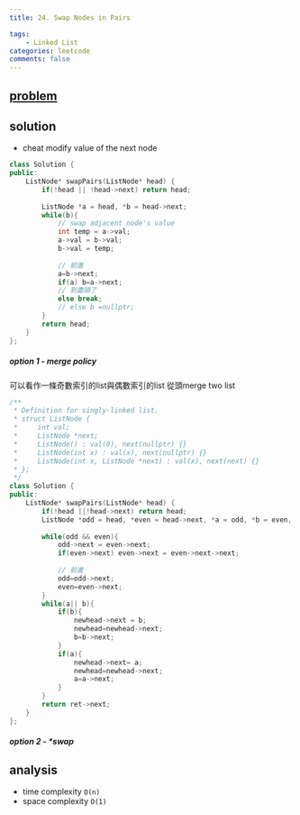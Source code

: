 ```yaml
---
title: 24. Swap Nodes in Pairs

tags:  
    - Linked List
categories: leetcode
comments: false
---
```



## [problem](https://leetcode.com/problems/swap-nodes-in-pairs/)

## solution
- cheat
modify value of the next node
```c++
class Solution {
public:
    ListNode* swapPairs(ListNode* head) {
        if(!head || !head->next) return head;
        
        ListNode *a = head, *b = head->next;
        while(b){
            // swap adjacent node's value
            int temp = a->val;
            a->val = b->val;
            b->val = temp;
            
            // 前進
            a=b->next;
            if(a) b=a->next;
            // 到盡頭了
            else break;
            // else b =nullptr;
        }
        return head;
    }
};
```
##### option 1 - merge policy
可以看作一條奇數索引的list與偶數索引的list 從頭merge two list
```c++
/**
 * Definition for singly-linked list.
 * struct ListNode {
 *     int val;
 *     ListNode *next;
 *     ListNode() : val(0), next(nullptr) {}
 *     ListNode(int x) : val(x), next(nullptr) {}
 *     ListNode(int x, ListNode *next) : val(x), next(next) {}
 * };
 */
class Solution {
public:
    ListNode* swapPairs(ListNode* head) {
        if(!head ||!head->next) return head;
        ListNode *odd = head, *even = head->next, *a = odd, *b = even, *newhead = new ListNode(-1), *ret = newhead;
        
        while(odd && even){
            odd->next = even->next;
            if(even->next) even->next = even->next->next;
            
            // 前進
            odd=odd->next;
            even=even->next;
        }
        while(a|| b){
            if(b){
                newhead->next = b;
                newhead=newhead->next;
                b=b->next;
            }
            if(a){
                newhead->next= a;
                newhead=newhead->next;
                a=a->next;
            }
        }
        return ret->next;
    }
};
```

##### option 2 - *swap

## analysis
- time complexity `O(n)`
- space complexity `O(1)`